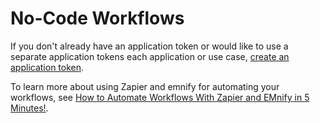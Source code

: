 # No-Code Workflows



If you don't already have an application token or would like to use a separate application tokens each application or use case, [create an application token](application-tokens).


To learn more about using Zapier and emnify for automating your workflows, see [How to Automate Workflows With Zapier and EMnify in 5 Minutes!](https://www.emnify.com/developer-blog/emnify-zapier-nocode).